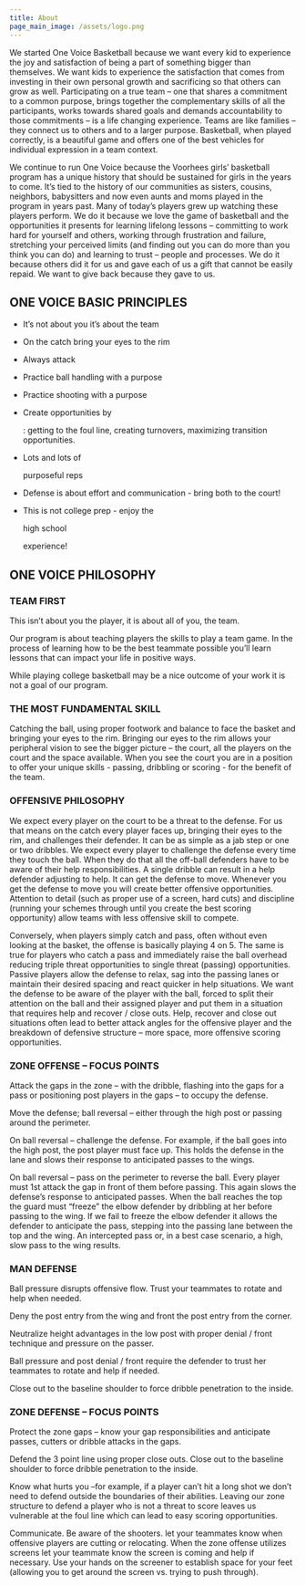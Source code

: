 ```yaml
---
title: About
page_main_image: /assets/logo.png
---
```

<!--StartFragment-->

We started One Voice Basketball because we want every kid to experience the joy and satisfaction of being a part of something bigger than themselves. We want kids to experience the satisfaction that comes from investing in their own personal growth and sacrificing so that others can grow as well. Participating on a true team – one that shares a commitment to a common purpose, brings together the complementary skills of all the participants, works towards shared goals and demands accountability to those commitments – is a life changing experience. Teams are like families – they connect us to others and to a larger purpose. Basketball, when played correctly, is a beautiful game and offers one of the best vehicles for individual expression in a team context.

We continue to run One Voice because the Voorhees girls’ basketball program has a unique history that should be sustained for girls in the years to come. It’s tied to the history of our communities as sisters, cousins, neighbors, babysitters and now even aunts and moms played in the program in years past. Many of today’s players grew up watching these players perform. We do it because we love the game of basketball and the opportunities it presents for learning lifelong lessons – committing to work hard for yourself and others, working through frustration and failure, stretching your perceived limits (and finding out you can do more than you think you can do) and learning to trust – people and processes. We do it because others did it for us and gave each of us a gift that cannot be easily repaid. We want to give back because they gave to us.

## ONE VOICE BASIC PRINCIPLES

* It’s not about you it’s about the team
* On the catch bring your eyes to the rim
* Always attack
* Practice ball handling with a purpose
* Practice shooting with a purpose
* Create opportunities by

  : getting to the foul line, creating turnovers, maximizing transition opportunities.
* Lots and lots of

  purposeful reps
* Defense is about effort and communication - bring both to the court!
* This is not college prep - enjoy the

  high school

  experience!

## ONE VOICE PHILOSOPHY

### TEAM FIRST

This isn’t about you the player, it is about all of you, the team.

Our program is about teaching players the skills to play a team game. In the process of learning how to be the best teammate possible you’ll learn lessons that can impact your life in positive ways.

While playing college basketball may be a nice outcome of your work it is not a goal of our program.

### THE MOST FUNDAMENTAL SKILL

Catching the ball, using proper footwork and balance to face the basket and bringing your eyes to the rim. Bringing our eyes to the rim allows your peripheral vision to see the bigger picture – the court, all the players on the court and the space available. When you see the court you are in a position to offer your unique skills - passing, dribbling or scoring - for the benefit of the team.

### OFFENSIVE PHILOSOPHY

We expect every player on the court to be a threat to the defense. For us that means on the catch every player faces up, bringing their eyes to the rim, and challenges their defender. It can be as simple as a jab step or one or two dribbles. We expect every player to challenge the defense every time they touch the ball. When they do that all the off-ball defenders have to be aware of their help responsibilities. A single dribble can result in a help defender adjusting to help. It can get the defense to move. Whenever you get the defense to move you will create better offensive opportunities. Attention to detail (such as proper use of a screen, hard cuts) and discipline (running your schemes through until you create the best scoring opportunity) allow teams with less offensive skill to compete.

Conversely, when players simply catch and pass, often without even looking at the basket, the offense is basically playing 4 on 5. The same is true for players who catch a pass and immediately raise the ball overhead reducing triple threat opportunities to single threat (passing) opportunities. Passive players allow the defense to relax, sag into the passing lanes or maintain their desired spacing and react quicker in help situations. We want the defense to be aware of the player with the ball, forced to split their attention on the ball and their assigned player and put them in a situation that requires help and recover / close outs. Help, recover and close out situations often lead to better attack angles for the offensive player and the breakdown of defensive structure – more space, more offensive scoring opportunities.

### ZONE OFFENSE – FOCUS POINTS

Attack the gaps in the zone – with the dribble, flashing into the gaps for a pass or positioning post players in the gaps – to occupy the defense.

Move the defense; ball reversal – either through the high post or passing around the perimeter.

On ball reversal – challenge the defense. For example, if the ball goes into the high post, the post player must face up. This holds the defense in the lane and slows their response to anticipated passes to the wings.

On ball reversal – pass on the perimeter to reverse the ball. Every player must 1st attack the gap in front of them before passing. This again slows the defense’s response to anticipated passes. When the ball reaches the top the guard must “freeze” the elbow defender by dribbling at her before passing to the wing. If we fail to freeze the elbow defender it allows the defender to anticipate the pass, stepping into the passing lane between the top and the wing. An intercepted pass or, in a best case scenario, a high, slow pass to the wing results.

### MAN DEFENSE

Ball pressure disrupts offensive flow. Trust your teammates to rotate and help when needed.

Deny the post entry from the wing and front the post entry from the corner.

Neutralize height advantages in the low post with proper denial / front technique and pressure on the passer.

Ball pressure and post denial / front require the defender to trust her teammates to rotate and help if needed.

Close out to the baseline shoulder to force dribble penetration to the inside.

### ZONE DEFENSE – FOCUS POINTS

Protect the zone gaps – know your gap responsibilities and anticipate passes, cutters or dribble attacks in the gaps.

Defend the 3 point line using proper close outs. Close out to the baseline shoulder to force dribble penetration to the inside.

Know what hurts you –for example, if a player can’t hit a long shot we don’t need to defend outside the boundaries of their abilities. Leaving our zone structure to defend a player who is not a threat to score leaves us vulnerable at the foul line which can lead to easy scoring opportunities.

Communicate. Be aware of the shooters. let your teammates know when offensive players are cutting or relocating. When the zone offense utilizes screens let your teammate know the screen is coming and help if necessary. Use your hands on the screener to establish space for your feet (allowing you to get around the screen vs. trying to push through).

<!--EndFragment-->